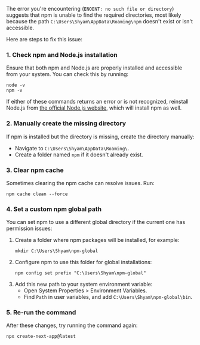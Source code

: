 The error you're encountering (`ENOENT: no such file or directory`) suggests that npm is unable to find the required directories, most likely because the path `C:\Users\Shyam\AppData\Roaming\npm` doesn't exist or isn't accessible.

Here are steps to fix this issue:

### 1. **Check npm and Node.js installation**
   Ensure that both npm and Node.js are properly installed and accessible from your system. You can check this by running:
   ```
   node -v
   npm -v
   ```
   If either of these commands returns an error or is not recognized, reinstall Node.js from [the official Node.js website](https://nodejs.org/), which will install npm as well.

### 2. **Manually create the missing directory**
   If npm is installed but the directory is missing, create the directory manually:
   - Navigate to `C:\Users\Shyam\AppData\Roaming\`.
   - Create a folder named `npm` if it doesn't already exist.

### 3. **Clear npm cache**
   Sometimes clearing the npm cache can resolve issues. Run:
   ```
   npm cache clean --force
   ```

### 4. **Set a custom npm global path**
   You can set npm to use a different global directory if the current one has permission issues:
   1. Create a folder where npm packages will be installed, for example:
      ```
      mkdir C:\Users\Shyam\npm-global
      ```
   2. Configure npm to use this folder for global installations:
      ```
      npm config set prefix "C:\Users\Shyam\npm-global"
      ```
   3. Add this new path to your system environment variable:
      - Open System Properties > Environment Variables.
      - Find `Path` in user variables, and add `C:\Users\Shyam\npm-global\bin`.

### 5. **Re-run the command**
   After these changes, try running the command again:
   ```
   npx create-next-app@latest
   ```
